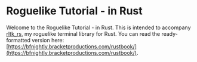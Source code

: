 # Roguelike Tutorial - in Rust

Welcome to the Roguelike Tutorial - in Rust. This is intended to accompany [rltk_rs](https://github.com/thebracket/rltk_rs), my roguelike terminal library for Rust. You can read the ready-formatted version here: [https://bfnightly.bracketproductions.com/rustbook/](https://bfnightly.bracketproductions.com/rustbook/).
